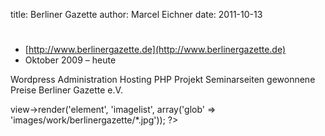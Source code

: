 title: Berliner Gazette
author: Marcel Eichner
date: 2011-10-13

# <?= $pageTitle ?>

* [http://www.berlinergazette.de](http://www.berlinergazette.de)
* Oktober 2009 – heute

Wordpress Administration Hosting PHP Projekt Seminarseiten gewonnene Preise Berliner Gazette e.V.

<?= $this->view->render('element', 'imagelist', array('glob' => 'images/work/berlinergazette/*.jpg')); ?>